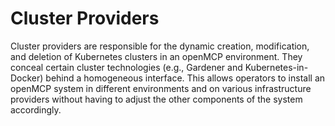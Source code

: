 # Cluster Providers

Cluster providers are responsible for the dynamic creation, modification, and deletion of Kubernetes clusters in an openMCP environment. They conceal certain cluster technologies (e.g., Gardener and Kubernetes-in-Docker) behind a homogeneous interface. This allows operators to install an openMCP system in different environments and on various infrastructure providers without having to adjust the other components of the system accordingly.
